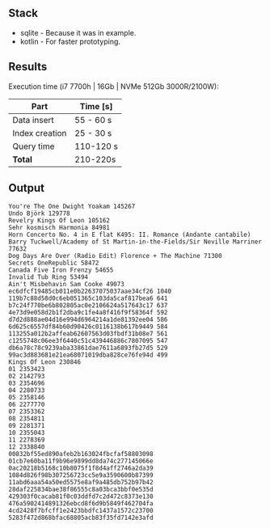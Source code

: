 ## Stack
- sqlite - Because it was in example.
- kotlin - For faster prototyping.

## Results
Execution time (i7 7700h | 16Gb | NVMe 512Gb 3000R/2100W):

| Part | Time [s] |
| ---- | -------- |
| Data insert | 55 - 60 s |
| Index creation | 25 - 30 s |
| Query time | 110-120 s |
| **Total** | 210-220s |

## Output
```
You're The One Dwight Yoakam 145267
Undo Björk 129778
Revelry Kings Of Leon 105162
Sehr kosmisch Harmonia 84981
Horn Concerto No. 4 in E flat K495: II. Romance (Andante cantabile) Barry Tuckwell/Academy of St Martin-in-the-Fields/Sir Neville Marriner 77632
Dog Days Are Over (Radio Edit) Florence + The Machine 71300
Secrets OneRepublic 58472
Canada Five Iron Frenzy 54655
Invalid Tub Ring 53494
Ain't Misbehavin Sam Cooke 49073
ec6dfcf19485cb011e0b22637075037aae34cf26 1040
119b7c88d58d0c6eb051365c103da5caf817bea6 641
b7c24f770be6b802805ac0e2106624a517643c17 637
4e73d9e058d2b1f2dba9c1fe4a8f416f9f58364f 592
d7d2d888ae04d16e994d6964214a1de81392ee04 586
6d625c6557df84b60d90426c0116138b617b9449 584
113255a012b2affeab62607563d03fbdf31b08e7 561
c1255748c06ee3f6440c51c439446886c7807095 547
db6a78c78c9239aba33861dae7611a6893fb27d5 529
99ac3d883681e21ea68071019dba828ce76fe94d 499
Kings Of Leon 230846
01 2353423
02 2142793
03 2354696
04 2280733
05 2358146
06 2277770
07 2353362
08 2354811
09 2281371
10 2355043
11 2278369
12 2338840
00832bf55ed890afeb2b163024fbcfaf58803098
01cb7e60ba11f9b96e9899dd8da74c277145066e
0ac20218b5168c10b8075f1f8d4aff2746a2da39
1084d826f98b307256723cc5e9a3590600b87399
11abd6aaa54a50ed5575e8af9a485db752b97b42
28daf225834bae38f86555c8a03bca3bbf0e535d
429303f0cacab81f0c03ddfd7c2d472c8373e130
476a5902414891326ebcd8f6d9b5849f462704fa
4cd2428f7bfcff1e2423bbdfc1437a1572c23700
5283f472d868bfac68805acb83f35fd7142e3afd
```